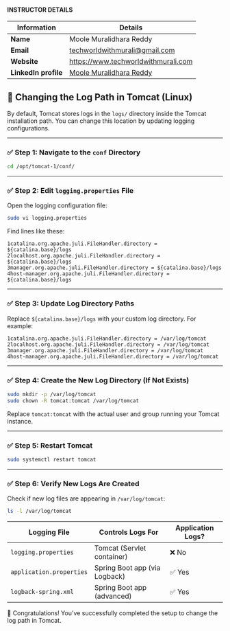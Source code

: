 #### INSTRUCTOR DETAILS

|  Information             | Details                                                                      |
|----------------------    |------------------------------------------------------------------------------|
| **Name**                 | Moole Muralidhara Reddy                                                      |
| **Email**                | techworldwithmurali@gmail.com                                                |
| **Website**              | https://www.techworldwithmurali.com               |
| **LinkedIn profile**     | [Moole Muralidhara Reddy](https://www.linkedin.com/in/moole-muralidhara-reddy) |


## 📁 Changing the Log Path in Tomcat (Linux)

By default, Tomcat stores logs in the `logs/` directory inside the Tomcat installation path. You can change this location by updating logging configurations.

---

### ✅ **Step 1: Navigate to the `conf` Directory**

```bash
cd /opt/tomcat-1/conf/
```

---

### ✅ **Step 2: Edit `logging.properties` File**

Open the logging configuration file:
```bash
sudo vi logging.properties
```

Find lines like these:
```properties
1catalina.org.apache.juli.FileHandler.directory = ${catalina.base}/logs
2localhost.org.apache.juli.FileHandler.directory = ${catalina.base}/logs
3manager.org.apache.juli.FileHandler.directory = ${catalina.base}/logs
4host-manager.org.apache.juli.FileHandler.directory = ${catalina.base}/logs
```

---

### ✅ **Step 3: Update Log Directory Paths**

Replace `${catalina.base}/logs` with your custom log directory. For example:
```properties
1catalina.org.apache.juli.FileHandler.directory = /var/log/tomcat
2localhost.org.apache.juli.FileHandler.directory = /var/log/tomcat
3manager.org.apache.juli.FileHandler.directory = /var/log/tomcat
4host-manager.org.apache.juli.FileHandler.directory = /var/log/tomcat
```

---

### ✅ **Step 4: Create the New Log Directory (If Not Exists)**

```bash
sudo mkdir -p /var/log/tomcat
sudo chown -R tomcat:tomcat /var/log/tomcat
```

Replace `tomcat:tomcat` with the actual user and group running your Tomcat instance.

---

### ✅ **Step 5: Restart Tomcat**

```bash
sudo systemctl restart tomcat
```

---

### ✅ **Step 6: Verify New Logs Are Created**

Check if new log files are appearing in `/var/log/tomcat`:
```bash
ls -l /var/log/tomcat
```

| Logging File                | Controls Logs For             | Application Logs? |
|----------------------------|-------------------------------|-------------------|
| `logging.properties`       | Tomcat (Servlet container)    | ❌ No             |
| `application.properties`   | Spring Boot app (via Logback) | ✅ Yes            |
| `logback-spring.xml`       | Spring Boot app (advanced)    | ✅ Yes            |


🎉 Congratulations! You've successfully completed the setup to change the log path in Tomcat.
